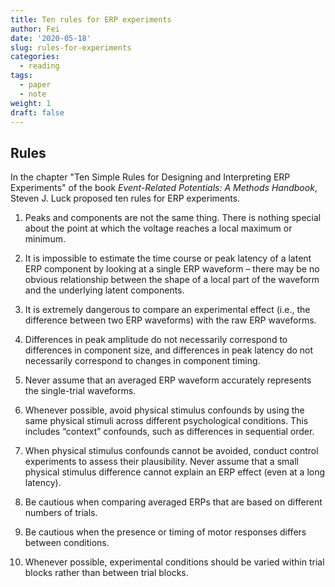 ```yaml
---
title: Ten rules for ERP experiments
author: Fei
date: '2020-05-18'
slug: rules-for-experiments
categories:
  - reading
tags:
  - paper
  - note
weight: 1
draft: false
---
```


## Rules

In the chapter "Ten Simple Rules for Designing and Interpreting ERP Experiments" of the book *Event-Related Potentials: A Methods Handbook*, Steven J. Luck proposed ten rules for ERP experiments.

1. Peaks and components are not the same thing. There is nothing special about the point at which the voltage reaches a local maximum or minimum.

2. It is impossible to estimate the time course or peak latency of a latent ERP component by looking at a single ERP waveform – there may be no obvious relationship between the shape of a local part of the waveform and the underlying latent components.

3. It is extremely dangerous to compare an experimental effect (i.e., the difference between two ERP waveforms) with the raw ERP waveforms.

4. Differences in peak amplitude do not necessarily correspond to differences in component size, and differences in peak latency do not necessarily correspond to changes in component timing.

5. Never assume that an averaged ERP waveform accurately represents the single-trial waveforms.

6. Whenever possible, avoid physical stimulus confounds by using the same physical stimuli
across different psychological conditions. This includes “context” confounds, such as differences in
sequential order.

7. When physical stimulus confounds cannot be avoided, conduct control experiments to assess their plausibility. Never assume that a small physical stimulus difference cannot explain an ERP effect (even at a long latency).

8. Be cautious when comparing averaged ERPs that are based on different numbers of trials.

9. Be cautious when the presence or timing of motor responses differs between conditions.

10. Whenever possible, experimental conditions should be varied within trial blocks rather than between trial blocks.
